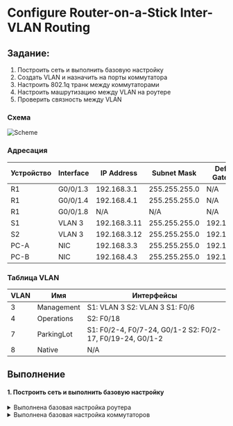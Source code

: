 # Configure Router-on-a-Stick Inter-VLAN Routing


## Задание:
1. Построить сеть и выполнить базовую настройку
2. Создать VLAN и назначить на порты коммутатора
3. Настроить 802.1q транк между коммутаторами
4. Настроить машрутизацию между VLAN на роутере
5. Проверить связность между VLAN 

### Схема
![Scheme](https://user-images.githubusercontent.com/80280218/110362348-3b918c00-8052-11eb-9711-264b50c26cc1.PNG)

### Адресация

| Устройство | Interface | IP Address   | Subnet Mask   | Default  Gateway |
| ---------- | --------- | ------------ | ------------- | ---------------- |
| R1         | G0/0/1.3  | 192.168.3.1  | 255.255.255.0 | N/A              |
| R1         | G0/0/1.4  | 192.168.4.1  | 255.255.255.0 | N/A              |
| R1         | G0/0/1.8  | N/A          | N/A           | N/A              |
| S1         | VLAN 3    | 192.168.3.11 | 255.255.255.0 | 192.168.3.1      |
| S2         | VLAN 3    | 192.168.3.12 | 255.255.255.0 | 192.168.3.1      |
| PC-A       | NIC       | 192.168.3.3  | 255.255.255.0 | 192.168.3.1      |
| PC-B       | NIC       | 192.168.4.3  | 255.255.255.0 | 192.168.4.1      |

### Таблица VLAN

| VLAN | Имя        | Интерфейсы                                                  |
| ---- | ---------- | ----------------------------------------------------------- |
| 3    | Management | S1: VLAN 3  S2: VLAN 3  S1: F0/6                            |
| 4    | Operations | S2: F0/18                                                   |
| 7    | ParkingLot | S1: F0/2-4, F0/7-24, G0/1-2   S2: F0/2-17, F0/19-24, G0/1-2 |
| 8    | Native     | N/A                                                         |

## Выполнение

#### 1. Построить сеть и выполнить базовую настройку

<details>
<summary>Выполнена базовая настройка роутера</summary>

```
Router>en
Router#configure terminal 
Router(config)#hostname R1
R1(config)#no ip domain-lookup 
R1(config)#enable secret class
R1(config)#line console 0
R1(config-line)#password admin
R1(config-line)#login
R1(config-line)#password cisco
R1(config-line)#login
R1(config)#line vty 0 4
R1(config-line)#password cisco
R1(config-line)#login
R1(config)#service password-encryption 
R1(config)# banner login *Authorized access only.*
R1#clock set 22:26:00 08 March 2021
R1#copy running-config startup-config 
Destination filename [startup-config]? 
Building configuration...
[OK]
```
   
   </details>

<details>
   <summary>Выполнена базовая настройка коммутаторов</summary>
   
   ```
На примере S1:
   
Switch>en
Switch#conf t
Switch(config)#hostname S1
S1(config)#no ip domain-lookup 
S1(config)#enable password class
S1(config)#line vty 0 4
S1(config-line)#password cisco
S1(config-line)#login
S1(config)#line console 0
S1(config-line)#password cisco
S1(config-line)#login
S1(config)#service password-encryption 
S1(config)#banner motd *Authorized access only.*
S1#clock set 22:44:00 08 March 2021
S1#copy running-config startup-config
   ```
   
   </details>
